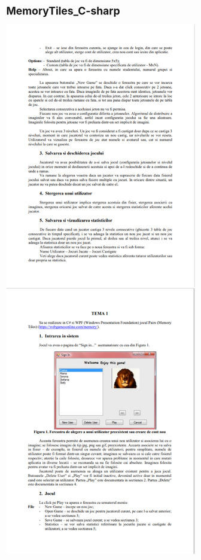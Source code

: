 # MemoryTiles_C-sharp
![Image Alt Text](./MemoryTitles_C-sharp/Tasks/task_2.png)
![Image Alt Text](./MemoryTitles_C-sharp/Tasks/task_1.png)

